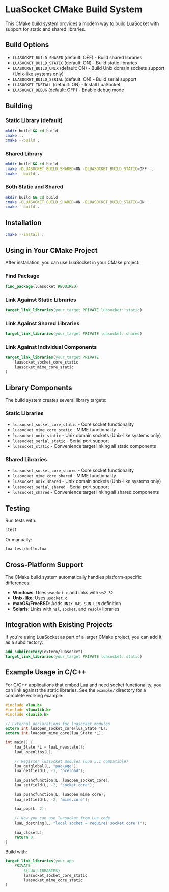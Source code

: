 # LuaSocket CMake Build System

This CMake build system provides a modern way to build LuaSocket with support for static and shared libraries.

## Build Options

- `LUASOCKET_BUILD_SHARED` (default: OFF) - Build shared libraries
- `LUASOCKET_BUILD_STATIC` (default: ON) - Build static libraries  
- `LUASOCKET_BUILD_UNIX` (default: ON) - Build Unix domain sockets support (Unix-like systems only)
- `LUASOCKET_BUILD_SERIAL` (default: ON) - Build serial support
- `LUASOCKET_INSTALL` (default: ON) - Install LuaSocket
- `LUASOCKET_DEBUG` (default: OFF) - Enable debug mode

## Building

### Static Library (default)

```bash
mkdir build && cd build
cmake ..
cmake --build .
```

### Shared Library

```bash
mkdir build && cd build
cmake -DLUASOCKET_BUILD_SHARED=ON -DLUASOCKET_BUILD_STATIC=OFF ..
cmake --build .
```

### Both Static and Shared

```bash
mkdir build && cd build
cmake -DLUASOCKET_BUILD_SHARED=ON -DLUASOCKET_BUILD_STATIC=ON ..
cmake --build .
```

## Installation

```bash
cmake --install .
```

## Using in Your CMake Project

After installation, you can use LuaSocket in your CMake project:

### Find Package

```cmake
find_package(luasocket REQUIRED)
```

### Link Against Static Libraries

```cmake
target_link_libraries(your_target PRIVATE luasocket::static)
```

### Link Against Shared Libraries

```cmake
target_link_libraries(your_target PRIVATE luasocket::shared)
```

### Link Against Individual Components

```cmake
target_link_libraries(your_target PRIVATE 
    luasocket_socket_core_static
    luasocket_mime_core_static
)
```

## Library Components

The build system creates several library targets:

### Static Libraries
- `luasocket_socket_core_static` - Core socket functionality
- `luasocket_mime_core_static` - MIME functionality
- `luasocket_unix_static` - Unix domain sockets (Unix-like systems only)
- `luasocket_serial_static` - Serial port support
- `luasocket_static` - Convenience target linking all static components

### Shared Libraries
- `luasocket_socket_core_shared` - Core socket functionality
- `luasocket_mime_core_shared` - MIME functionality  
- `luasocket_unix_shared` - Unix domain sockets (Unix-like systems only)
- `luasocket_serial_shared` - Serial port support
- `luasocket_shared` - Convenience target linking all shared components

## Testing

Run tests with:

```bash
ctest
```

Or manually:

```bash
lua test/hello.lua
```

## Cross-Platform Support

The CMake build system automatically handles platform-specific differences:

- **Windows**: Uses `wsocket.c` and links with `ws2_32`
- **Unix-like**: Uses `usocket.c` 
- **macOS/FreeBSD**: Adds `UNIX_HAS_SUN_LEN` definition
- **Solaris**: Links with `nsl`, `socket`, and `resolv` libraries

## Integration with Existing Projects

If you're using LuaSocket as part of a larger CMake project, you can add it as a subdirectory:

```cmake
add_subdirectory(extern/luasocket)
target_link_libraries(your_target PRIVATE luasocket::static)
```

## Example Usage in C/C++

For C/C++ applications that embed Lua and need socket functionality, you can link against the static libraries. See the `example/` directory for a complete working example:

```c
#include <lua.h>
#include <lauxlib.h>
#include <lualib.h>

// External declarations for luasocket modules
extern int luaopen_socket_core(lua_State *L);
extern int luaopen_mime_core(lua_State *L);

int main() {
    lua_State *L = luaL_newstate();
    luaL_openlibs(L);
    
    // Register luasocket modules (Lua 5.1 compatible)
    lua_getglobal(L, "package");
    lua_getfield(L, -1, "preload");
    
    lua_pushcfunction(L, luaopen_socket_core);
    lua_setfield(L, -2, "socket.core");
    
    lua_pushcfunction(L, luaopen_mime_core);
    lua_setfield(L, -2, "mime.core");
    
    lua_pop(L, 2);
    
    // Now you can use luasocket from Lua code
    luaL_dostring(L, "local socket = require('socket.core')");
    
    lua_close(L);
    return 0;
}
```

Build with:
```cmake
target_link_libraries(your_app 
    PRIVATE 
        ${LUA_LIBRARIES}
        luasocket_socket_core_static
        luasocket_mime_core_static
)
```
